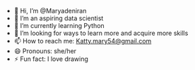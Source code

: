 - 👋 Hi, I’m @Maryadeniran
- 👀 I’m an aspiring data scientist
- 🌱 I’m currently learning Python
- 💞️ I’m looking for ways to learn more and acquire more skills
- 📫 How to reach me: Katty.mary54@gmail.com
- 😄 Pronouns: she/her
- ⚡ Fun fact: I love drawing

<!---
Maryadeniran/Maryadeniran is a ✨ special ✨ repository because its `README.md` (this file) appears on your GitHub profile.
You can click the Preview link to take a look at your changes.
--->
